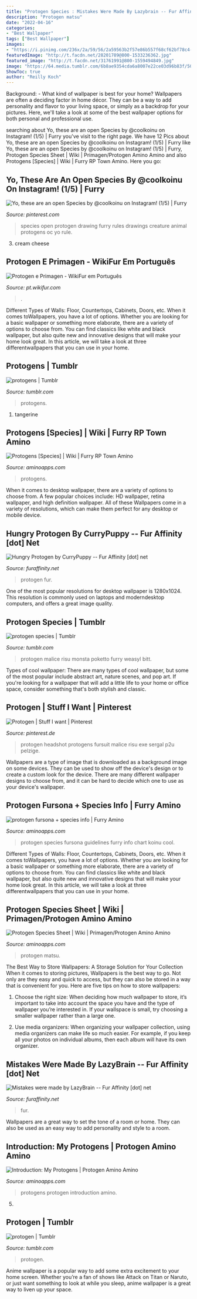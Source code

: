 ```yaml
---
title: "Protogen Species : Mistakes Were Made By Lazybrain -- Fur Affinity [dot] Net"
description: "Protogen matsu"
date: "2022-04-16"
categories:
- "Best Wallpaper"
tags: ["Best Wallpaper"]
images:
- "https://i.pinimg.com/236x/2a/59/56/2a59563b2f57e86b557f68cf62bf78c4--furry-art-semi.jpg"
featuredImage: "http://t.facdn.net/28201789@800-1533236362.jpg"
featured_image: "http://t.facdn.net/31761991@800-1559494849.jpg"
image: "https://64.media.tumblr.com/6b8ae9354cda6a8007e22ce03d96b83f/50e8ad3fd862ef77-5c/s500x750/96a433b5e6b1f8a8b8ac1ab4446d41a9c7512693.png"
ShowToc: true
author: "Reilly Koch"
---
```



Background: - What kind of wallpaper is best for your home?
Wallpapers are often a deciding factor in home décor. They can be a way to add personality and flavor to your living space, or simply as a backdrop for your pictures. Here, we'll take a look at some of the best wallpaper options for both personal and professional use.

	

		
searching about Yo, these are an open Species by @coolkoinu on Instagram! (1/5) | Furry you've visit to the right page. We have 12 Pics about Yo, these are an open Species by @coolkoinu on Instagram! (1/5) | Furry like Yo, these are an open Species by @coolkoinu on Instagram! (1/5) | Furry, Protogen Species Sheet | Wiki | Primagen/Protogen Amino Amino and also Protogens [Species] | Wiki | Furry RP Town Amino. Here you go:
		
    
## Yo, These Are An Open Species By @coolkoinu On Instagram! (1/5) | Furry

<img loading=lazy src="https://i.pinimg.com/originals/c6/53/a8/c653a82dfde21b8595dc10f32a5cecc7.jpg" onerror="this.onerror=null;this.src='https://tse1.mm.bing.net/th?id=OIP.VIudUtp6uKK-Fyb8PKitGwHaGg&amp;pid=15.1';" alt="Yo, these are an open Species by @coolkoinu on Instagram! (1/5) | Furry">

_Source: pinterest.com_

>species open protogen drawing furry rules drawings creature animal protogens oc yo rule. 

	

3. cream cheese 

    
## Protogen E Primagen - WikiFur Em Português

<img loading=lazy src="http://pt.wikifur.com/w/images/thumb/6/64/Protogen_anatomy.jpg/424px-Protogen_anatomy.jpg" onerror="this.onerror=null;this.src='https://tse3.mm.bing.net/th?id=OIP.9-w7xGJG5LSusUwMbmyuPgAAAA&amp;pid=15.1';" alt="Protogen e Primagen - WikiFur em Português">

_Source: pt.wikifur.com_

>. 

	

Different Types of Walls: Floor, Countertops, Cabinets, Doors, etc.
When it comes toWallpapers, you have a lot of options. Whether you are looking for a basic wallpaper or something more elaborate, there are a variety of options to choose from. You can find classics like white and black wallpaper, but also quite new and innovative designs that will make your home look great. In this article, we will take a look at three differentwallpapers that you can use in your home.

    
## Protogens | Tumblr

<img loading=lazy src="https://66.media.tumblr.com/380477956f0e696e4ac3bdbf54d40934/c02cbbcfa425a61e-0f/s1280x1920/eb7d87d4351e7f32bcbee7ad0df1ac1babae4982.png" onerror="this.onerror=null;this.src='https://tse1.mm.bing.net/th?id=OIP.cCvyukj_UbhTE_5jP1QIzAHaDt&amp;pid=15.1';" alt="protogens | Tumblr">

_Source: tumblr.com_

>protogens. 

	

1. tangerine 

    
## Protogens [Species] | Wiki | Furry RP Town Amino

<img loading=lazy src="http://pm1.narvii.com/6511/813cb12459ea72bc6c13f7250dae50ffbd1b43cb_00.jpg" onerror="this.onerror=null;this.src='https://tse4.mm.bing.net/th?id=OIP.fMeVmrJC_r9-kmkJxs5qjgHaC7&amp;pid=15.1';" alt="Protogens [Species] | Wiki | Furry RP Town Amino">

_Source: aminoapps.com_

>protogens. 

	

When it comes to desktop wallpaper, there are a variety of options to choose from. A few popular choices include: HD wallpaper, retina wallpaper, and high definition wallpaper. All of these Wallpapers come in a variety of resolutions, which can make them perfect for any desktop or mobile device. 

    
## Hungry Protogen By CurryPuppy -- Fur Affinity [dot] Net

<img loading=lazy src="http://t.facdn.net/28201789@800-1533236362.jpg" onerror="this.onerror=null;this.src='https://tse1.mm.bing.net/th?id=OIP.QXt5uQvAyMY9pgKpopn95AHaGL&amp;pid=15.1';" alt="Hungry Protogen by CurryPuppy -- Fur Affinity [dot] net">

_Source: furaffinity.net_

>protogen fur. 

	

One of the most popular resolutions for desktop wallpaper is 1280x1024. This resolution is commonly used on laptops and moderndesktop computers, and offers a great image quality.

    
## Protogen Species | Tumblr

<img loading=lazy src="https://64.media.tumblr.com/effc102bb0adf5f53f927588c0900795/tumblr_opecn6yMlT1snt4olo3_500.png" onerror="this.onerror=null;this.src='https://tse3.mm.bing.net/th?id=OIP.4iw1Pn69hNBpUVf71dPMFAHaIX&amp;pid=15.1';" alt="protogen species | Tumblr">

_Source: tumblr.com_

>protogen malice risu monsta poketto furry weasyl bitt. 

	

Types of cool wallpaper:
There are many types of cool wallpaper, but some of the most popular include abstract art, nature scenes, and pop art. If you're looking for a wallpaper that will add a little life to your home or office space, consider something that's both stylish and classic.

    
## Protogen | Stuff I Want | Pinterest

<img loading=lazy src="https://i.pinimg.com/236x/2a/59/56/2a59563b2f57e86b557f68cf62bf78c4--furry-art-semi.jpg" onerror="this.onerror=null;this.src='https://tse2.mm.bing.net/th?id=OIP.tnf28MQmpvAU5c17ZN3wpAAAAA&amp;pid=15.1';" alt="Protogen | Stuff I want | Pinterest">

_Source: pinterest.de_

>protogen headshot protogens fursuit malice risu exe sergal p2u pelzige. 

	

Wallpapers are a type of image that is downloaded as a background image on some devices. They can be used to show off the device's design or to create a custom look for the device. There are many different wallpaper designs to choose from, and it can be hard to decide which one to use as your device's wallpaper.

    
## Protogen Fursona + Species Info | Furry Amino

<img loading=lazy src="https://pm1.narvii.com/6428/bcd1f24c2bd0d048770cdc0fa0c5ac4762592b62_hq.jpg" onerror="this.onerror=null;this.src='https://tse2.mm.bing.net/th?id=OIP.U1XdMosUthU_Csyuo0SeYgCAHm&amp;pid=15.1';" alt="protogen fursona + species info | Furry Amino">

_Source: aminoapps.com_

>protogen species fursona guidelines furry info chart koinu cool. 

	

Different Types of Walls: Floor, Countertops, Cabinets, Doors, etc.
When it comes toWallpapers, you have a lot of options. Whether you are looking for a basic wallpaper or something more elaborate, there are a variety of options to choose from. You can find classics like white and black wallpaper, but also quite new and innovative designs that will make your home look great. In this article, we will take a look at three differentwallpapers that you can use in your home.

    
## Protogen Species Sheet | Wiki | Primagen/Protogen Amino Amino

<img loading=lazy src="https://pa1.narvii.com/7095/931dbb8848dadc8c16b384ffe6d187c617aff377r5-386-301_00.gif" onerror="this.onerror=null;this.src='https://tse1.mm.bing.net/th?id=OIP.SlStYePCZfp5l7OQVvnhWQAAAA&amp;pid=15.1';" alt="Protogen Species Sheet | Wiki | Primagen/Protogen Amino Amino">

_Source: aminoapps.com_

>protogen matsu. 

	

The Best Way to Store Wallpapers: A Storage Solution for Your Collection
When it comes to storing pictures, Wallpapers is the best way to go. Not only are they easy and quick to access, but they can also be stored in a way that is convenient for you. Here are five tips on how to store wallpapers:
1) Choose the right size: When deciding how much wallpaper to store, it’s important to take into account the space you have and the type of wallpaper you’re interested in. If your wallspace is small, try choosing a smaller wallpaper rather than a large one.

2) Use media organizers: When organizing your wallpaper collection, using media organizers can make life so much easier. For example, if you keep all your photos on individual albums, then each album will have its own organizer.

    
## Mistakes Were Made By LazyBrain -- Fur Affinity [dot] Net

<img loading=lazy src="http://t.facdn.net/31761991@800-1559494849.jpg" onerror="this.onerror=null;this.src='https://tse3.mm.bing.net/th?id=OIP.O404w6WLjfUN0uq5_6kLegHaJY&amp;pid=15.1';" alt="Mistakes were made by LazyBrain -- Fur Affinity [dot] net">

_Source: furaffinity.net_

>fur. 

	

Wallpapers are a great way to set the tone of a room or home. They can also be used as an easy way to add personality and style to a room.

    
## Introduction: My Protogens | Protogen Amino Amino

<img loading=lazy src="https://pm1.narvii.com/6435/9537ba9fca75198c9d4431845562b9ccfb007650_hq.jpg" onerror="this.onerror=null;this.src='https://tse3.mm.bing.net/th?id=OIP.VwywW521wAfhDSlcF3OufAHaJQ&amp;pid=15.1';" alt="Introduction: My Protogens | Protogen Amino Amino">

_Source: aminoapps.com_

>protogens protogen introduction amino. 

	

5.

    
## Protogen | Tumblr

<img loading=lazy src="https://64.media.tumblr.com/6b8ae9354cda6a8007e22ce03d96b83f/50e8ad3fd862ef77-5c/s500x750/96a433b5e6b1f8a8b8ac1ab4446d41a9c7512693.png" onerror="this.onerror=null;this.src='https://tse2.mm.bing.net/th?id=OIP.sxFzdEMLzTviuPzAfuivZQHaJ4&amp;pid=15.1';" alt="protogen | Tumblr">

_Source: tumblr.com_

>protogen. 

	

Anime wallpaper is a popular way to add some extra excitement to your home screen. Whether you’re a fan of shows like Attack on Titan or Naruto, or just want something to look at while you sleep, anime wallpaper is a great way to liven up your space.

